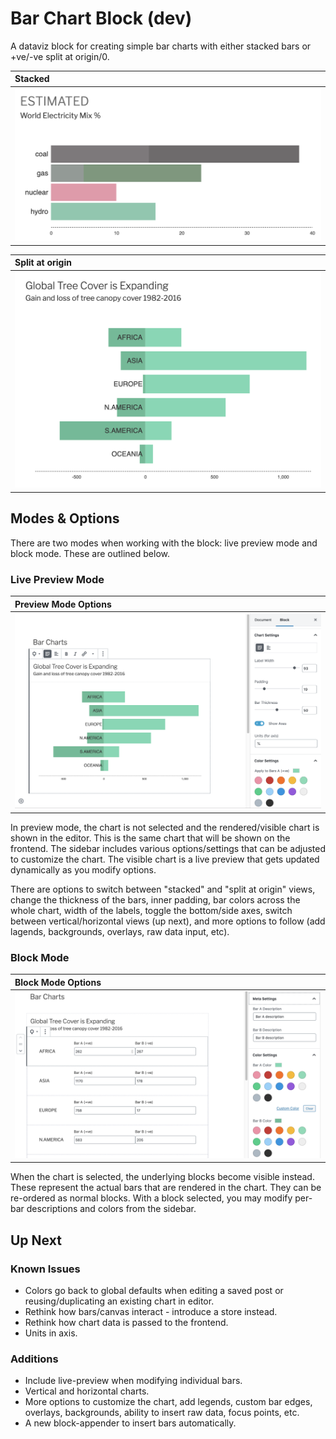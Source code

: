 # Bar Chart Block (dev)

A dataviz block for creating simple bar charts with either stacked bars or +ve/-ve split at origin/0.

|Stacked|
|:---|
|<img src="./docs/stacked.png" width="500" />|

|Split at origin|
|:---|
|<img src="./docs/split.png" width="500" />|

## Modes & Options

There are two modes when working with the block: live preview mode and block mode. These are outlined below.

### Live Preview Mode

|Preview Mode Options|
|:---|
|<img src="./docs/preview-mode.png" width="700" />|

In preview mode, the chart is not selected and the rendered/visible chart is shown in the editor. This is the same chart that will be shown on the frontend. The sidebar includes various options/settings that can be adjusted to customize the chart. The visible chart is a live preview that gets updated dynamically as you modify options.

There are options to switch between "stacked" and "split at origin" views, change the thickness of the bars, inner padding, bar colors across the whole chart, width of the labels, toggle the bottom/side axes, switch between vertical/horizontal views (up next), and more options to follow (add lagends, backgrounds, overlays, raw data input, etc).

### Block Mode

|Block Mode Options|
|:---|
|<img src="./docs/block-mode.png" width="700" />|

When the chart is selected, the underlying blocks become visible instead. These represent the actual bars that are rendered in the chart. They can be re-ordered as normal blocks. With a block selected, you may modify per-bar descriptions and colors from the sidebar.

## Up Next

### Known Issues

- Colors go back to global defaults when editing a saved post or reusing/duplicating an existing chart in editor.
- Rethink how bars/canvas interact - introduce a store instead.
- Rethink how chart data is passed to the frontend.
- Units in axis.

### Additions

- Include live-preview when modifying individual bars.
- Vertical and horizontal charts.
- More options to customize the chart, add legends, custom bar edges, overlays, backgrounds, ability to insert raw data, focus points, etc.
- A new block-appender to insert bars automatically.

